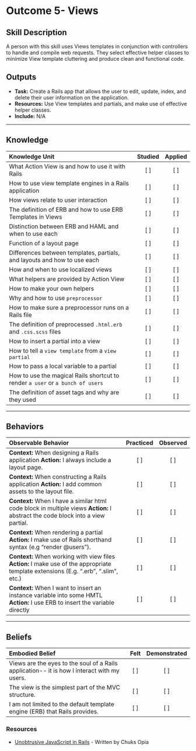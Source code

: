 # Outcome 5- Views

Skill Description
----------
A person with this skill uses Views templates in conjunction with controllers to handle and compile web requests. They select effective helper classes to minimize View template cluttering and produce clean and functional code. 

Outputs
----------
- **Task:** Create a Rails app that allows the user to edit, update, index, and delete their user information on the application.
- **Resources:** Use View templates and partials, and make use of effective helper classes. 
- **Include:** N/A

----------

## **Knowledge**


| Knowledge Unit   |      Studied      | Applied |
|:-------------|:------------------:|:--------:|
| What Action View is and how to use it with Rails | [ ] | [ ]  |
| How to use view template engines in a Rails application | [ ] | [ ]  |
| How views relate to user interaction | [ ] | [ ]  |
| The definition of ERB and how to use ERB Templates in Views | [ ] | [ ]  |
| Distinction between ERB and HAML and when to use each | [ ] | [ ]  |
| Function of a layout page | [ ] | [ ]  |
| Differences between templates, partials, and layouts and how to use each | [ ] | [ ]  |
| How and when to use localized views | [ ] | [ ]  |
| What helpers are provided by Action View | [ ] | [ ]  |
| How to make your own helpers | [ ] | [ ]  |
| Why and how to use `preprocessor` | [ ] | [ ]  |
| How to make sure a preprocessor runs on a Rails file | [ ] | [ ]  |
| The definition of preprocessed `.html.erb ` and  `.css.scss` files | [ ] | [ ]  |
| How to insert a partial into a view | [ ] | [ ]  |
| How to tell a `view template` from a `view partial` | [ ] | [ ]  |
| How to pass a local variable to a partial | [ ] | [ ]  |
| How to use the magical Rails shortcut to render `a user` or `a bunch of users` | [ ] | [ ]  |
| The definition of asset tags and why are they used | [ ] | [ ]  |

----------

## **Behaviors**


| Observable Behavior   |      Practiced      | Observed |
|:-------------|:------------------:|:--------:|
| **Context:** When designing a Rails application **Action:** I always include a layout page. | [ ] | [ ]  |
| **Context:** When constructing a Rails application **Action:** I add common assets to the layout file. | [ ] | [ ]  |
| **Context:** When I have a similar html code block in multiple views **Action:** I abstract the code block into a view partial. | [ ] | [ ]  |
| **Context:** When rendering a partial **Action:** I make use of Rails shorthand syntax (e.g “render @users”). | [ ] | [ ]  |
| **Context:** When working with view files **Action:** I make use of the appropriate template extensions (E.g. “.erb”, “.slim”, etc.) | [ ] | [ ]  |
| **Context:** When I want to insert an instance variable into some HMTL **Action:** I use ERB to insert the variable directly | [ ] | [ ]  |



----------

## **Beliefs**


| Embodied Belief   |      Felt      | Demonstrated |
|:-------------|:------------------:|:--------:|
| Views are the eyes to the soul of a Rails application-- it is how I interact with my users. | [ ] | [ ]  |
| The view is the simplest part of the MVC structure. | [ ] | [ ]  |
| I am not limited to the default template engine (ERB) that Rails provides. | [ ] | [ ]  |

### Resources

- [Unobtrusive JavaScript in Rails](https://medium.com/backticks-tildes/unobtrusive-javascript-in-rails-c37fc757d8b1) - Written by Chuks Opia
